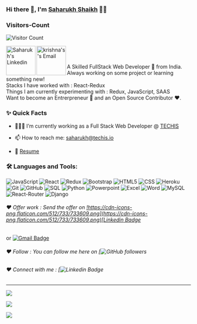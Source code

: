 ### Hi there 👋, I'm [Saharukh Shaikh](https://github.com/SaharukhShaikh) 👨‍💻

### Visitors-Count
![Visitor Count](https://profile-counter.glitch.me/{SaharukhShaikh}/count.svg)
<br>

<a href="https://www.linkedin.com/in/saharukh-shaikh-652b7b157/">
  <img align="left" alt="Saharukh's Linkedin" width="80px" src="https://img.shields.io/badge/LinkedIn-0077B5?style=for-the-badge&logo=linkedin&logoColor=white" />
</a>



<a href="mailto:saharukh@techis.io">
  <img align="left" alt="krishna's's Email" width="80px" src="https://img.shields.io/badge/Gmail-D14836?style=for-the-badge&logo=gmail&logoColor=white" />
</a>


<br />

<br/>

<p>
A Skilled FullStack Web Developer 🚀 from India. Always working on some project or learning something new!
<br/>
Stacks I have worked with : React-Redux
<br/>  
Things I am currently experimenting with : Redux, JavaScript, SAAS
<br/>
Want to become an Entrerpreneur 💸 and an Open Source Contributor ❤️.
</p>


  
  
### ✨ Quick Facts

- 👨🏽‍💻 I’m currently working as a Full Stack Web Developer @ [TECHIS](https://techis.io/)

- 📫 How to reach me: saharukh@techis.io
- 📝 [Resume](https://saharukh-portfolio.herokuapp.com/)

### 🛠️ Languages and Tools:

![JavaScript](https://img.shields.io/badge/JavaScript-F7DF1E?style=for-the-badge&logo=javascript&logoColor=black)
![React](https://img.shields.io/badge/C%2B%2B-00599C?style=for-the-badge&logo=c%2B%2B&logoColor=white)
![Redux](https://img.shields.io/badge/Redux-593D88?style=for-the-badge&logo=redux&logoColor=white)
![Bootstrap](https://img.shields.io/badge/Bootstrap-563D7C?style=for-the-badge&logo=bootstrap&logoColor=white)
![HTML5](	https://img.shields.io/badge/HTML-239120?style=for-the-badge&logo=html5&logoColor=white)
![CSS](https://img.shields.io/badge/CSS-239120?&style=for-the-badge&logo=css3&logoColor=white)
![Heroku](https://img.shields.io/badge/Heroku-430098?style=for-the-badge&logo=heroku&logoColor=white)
![Git](https://img.shields.io/badge/-Git-black?style=flat-square&logo=git)
![GitHub](https://img.shields.io/badge/-GitHub-black?style=flat-square&logo=github)
![SQL](https://img.shields.io/badge/SQLite-07405E?style=for-the-badge&logo=sqlite&logoColor=white)
![Python](https://img.shields.io/badge/Python-3776AB?style=for-the-badge&logo=python&logoColor=white)
![Powerpoint](https://img.shields.io/badge/Microsoft_PowerPoint-B7472A?style=for-the-badge&logo=microsoft-powerpoint&logoColor=white)
![Excel](https://img.shields.io/badge/Microsoft_Excel-217346?style=for-the-badge&logo=microsoft-excel&logoColor=white)
![Word](https://img.shields.io/badge/Microsoft_Word-2B579A?style=for-the-badge&logo=microsoft-word&logoColor=white)
![MySQL](https://img.shields.io/badge/MySQL-00000F?style=for-the-badge&logo=mysql&logoColor=white)
![React-Router](https://img.shields.io/badge/React_Router-CA4245?style=for-the-badge&logo=react-router&logoColor=white)
![Django](https://img.shields.io/badge/Django-092E20?style=for-the-badge&logo=django&logoColor=white)



###### ❤️ Offer work : Send the offer on [!https://cdn-icons-png.flaticon.com/512/733/733609.png](https://cdn-icons-png.flaticon.com/512/733/733609.png)[Linkedin Badge](https://www.linkedin.com/in/saharukh-shaikh-652b7b157/)
or [![Gmail Badge](https://img.shields.io/badge/-saharukh@techis.io-c14438?style=flat-square&logo=Gmail&logoColor=white&link=mailto:saharukh@techis.io)](mailto:saharukh@techis.io)


###### ❤️ Follow : You can follow me here on [![GitHub followers](https://github.com/SaharukhShaikh)

###### ❤️ Connect with me : [![Linkedin Badge](https://www.linkedin.com/in/saharukh-shaikh-652b7b157/)


----------------------------------------------------------

![](https://github-readme-stats.vercel.app/api?username=SaharukhShaikh&theme=blue-green)


![](https://github-readme-stats.vercel.app/api/top-langs/?username=SaharukhShaikh&theme=blue-green)


![](https://img.shields.io/badge/Maintained%3F-yes-green.svg)

<!---
SaharukhShaikh/SaharukhShaikh is a ✨ special ✨ repository because its `README.md` (this file) appears on your GitHub profile.
You can click the Preview link to take a look at your changes.
--->
